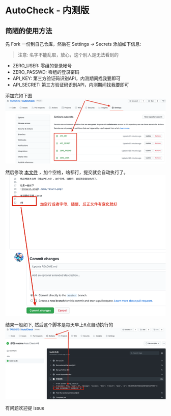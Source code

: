 # AutoCheck - 内测版

## 简陋的使用方法

先 Fork 一份到自己仓库，然后在 Settings -> Secrets 添加如下信息:
> 注意: 名字不能乱取，放心，这个别人是无法看到的
+ ZERO_USER: 零组的登录帐号
+ ZERO_PASSWD: 零组的登录密码
+ API_KEY: 第三方验证码识别API，内测期间找我要即可
+ API_SECRET: 第三方验证码识别API，内测期间找我要即可

添加完如下图
![step1.png](./doc/step1.png)

然后修改 [本文件](https://github.com/TARI0510/AutoCheck/blob/master/README.md) ，加个空格，啥都行，提交就会自动执行了。
![step2.png](./doc/step2.png)

结果一般如下, 然后这个脚本是每天早上6点自动执行的
![result.png](./doc/result.png)

有问题欢迎提 issue